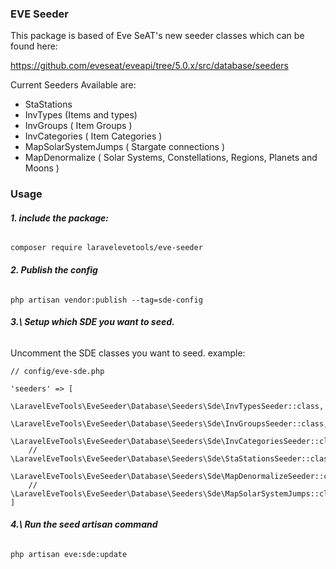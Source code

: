 ### **EVE Seeder**

This package is based of Eve SeAT's new seeder classes which can be found here:

https://github.com/eveseat/eveapi/tree/5.0.x/src/database/seeders

Current Seeders Available are:

- StaStations
- InvTypes (Items and types)
- InvGroups ( Item Groups )
- InvCategories ( Item Categories )
- MapSolarSystemJumps ( Stargate connections )
- MapDenormalize ( Solar Systems, Constellations, Regions, Planets and Moons )

### **Usage**

###### **1\. include the package:**

`composer require laravelevetools/eve-seeder`

###### **2\. Publish the config**

`php artisan vendor:publish --tag=sde-config`

###### **3.\ Setup which SDE you want to seed.**

Uncomment the SDE classes you want to seed.
example:
```
// config/eve-sde.php

'seeders' => [
    \LaravelEveTools\EveSeeder\Database\Seeders\Sde\InvTypesSeeder::class,
    \LaravelEveTools\EveSeeder\Database\Seeders\Sde\InvGroupsSeeder::class,
    \LaravelEveTools\EveSeeder\Database\Seeders\Sde\InvCategoriesSeeder::class,
    // \LaravelEveTools\EveSeeder\Database\Seeders\Sde\StaStationsSeeder::class,
    \LaravelEveTools\EveSeeder\Database\Seeders\Sde\MapDenormalizeSeeder::class,
    // \LaravelEveTools\EveSeeder\Database\Seeders\Sde\MapSolarSystemJumps::class,
]
```

###### **4.\ Run the seed artisan command**

`php artisan eve:sde:update`
